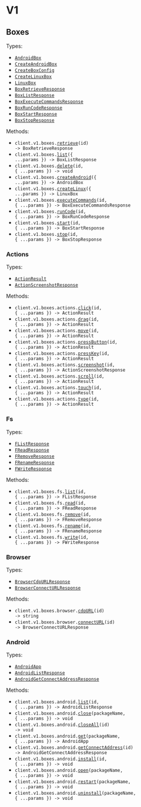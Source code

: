 # V1

## Boxes

Types:

- <code><a href="./src/resources/v1/boxes/boxes.ts">AndroidBox</a></code>
- <code><a href="./src/resources/v1/boxes/boxes.ts">CreateAndroidBox</a></code>
- <code><a href="./src/resources/v1/boxes/boxes.ts">CreateBoxConfig</a></code>
- <code><a href="./src/resources/v1/boxes/boxes.ts">CreateLinuxBox</a></code>
- <code><a href="./src/resources/v1/boxes/boxes.ts">LinuxBox</a></code>
- <code><a href="./src/resources/v1/boxes/boxes.ts">BoxRetrieveResponse</a></code>
- <code><a href="./src/resources/v1/boxes/boxes.ts">BoxListResponse</a></code>
- <code><a href="./src/resources/v1/boxes/boxes.ts">BoxExecuteCommandsResponse</a></code>
- <code><a href="./src/resources/v1/boxes/boxes.ts">BoxRunCodeResponse</a></code>
- <code><a href="./src/resources/v1/boxes/boxes.ts">BoxStartResponse</a></code>
- <code><a href="./src/resources/v1/boxes/boxes.ts">BoxStopResponse</a></code>

Methods:

- <code title="get /boxes/{id}">client.v1.boxes.<a href="./src/resources/v1/boxes/boxes.ts">retrieve</a>(id) -> BoxRetrieveResponse</code>
- <code title="get /boxes">client.v1.boxes.<a href="./src/resources/v1/boxes/boxes.ts">list</a>({ ...params }) -> BoxListResponse</code>
- <code title="delete /boxes/{id}">client.v1.boxes.<a href="./src/resources/v1/boxes/boxes.ts">delete</a>(id, { ...params }) -> void</code>
- <code title="post /boxes/android">client.v1.boxes.<a href="./src/resources/v1/boxes/boxes.ts">createAndroid</a>({ ...params }) -> AndroidBox</code>
- <code title="post /boxes/linux">client.v1.boxes.<a href="./src/resources/v1/boxes/boxes.ts">createLinux</a>({ ...params }) -> LinuxBox</code>
- <code title="post /boxes/{id}/commands">client.v1.boxes.<a href="./src/resources/v1/boxes/boxes.ts">executeCommands</a>(id, { ...params }) -> BoxExecuteCommandsResponse</code>
- <code title="post /boxes/{id}/run-code">client.v1.boxes.<a href="./src/resources/v1/boxes/boxes.ts">runCode</a>(id, { ...params }) -> BoxRunCodeResponse</code>
- <code title="post /boxes/{id}/start">client.v1.boxes.<a href="./src/resources/v1/boxes/boxes.ts">start</a>(id, { ...params }) -> BoxStartResponse</code>
- <code title="post /boxes/{id}/stop">client.v1.boxes.<a href="./src/resources/v1/boxes/boxes.ts">stop</a>(id, { ...params }) -> BoxStopResponse</code>

### Actions

Types:

- <code><a href="./src/resources/v1/boxes/actions.ts">ActionResult</a></code>
- <code><a href="./src/resources/v1/boxes/actions.ts">ActionScreenshotResponse</a></code>

Methods:

- <code title="post /boxes/{id}/actions/click">client.v1.boxes.actions.<a href="./src/resources/v1/boxes/actions.ts">click</a>(id, { ...params }) -> ActionResult</code>
- <code title="post /boxes/{id}/actions/drag">client.v1.boxes.actions.<a href="./src/resources/v1/boxes/actions.ts">drag</a>(id, { ...params }) -> ActionResult</code>
- <code title="post /boxes/{id}/actions/move">client.v1.boxes.actions.<a href="./src/resources/v1/boxes/actions.ts">move</a>(id, { ...params }) -> ActionResult</code>
- <code title="post /boxes/{id}/actions/press-button">client.v1.boxes.actions.<a href="./src/resources/v1/boxes/actions.ts">pressButton</a>(id, { ...params }) -> ActionResult</code>
- <code title="post /boxes/{id}/actions/press-key">client.v1.boxes.actions.<a href="./src/resources/v1/boxes/actions.ts">pressKey</a>(id, { ...params }) -> ActionResult</code>
- <code title="post /boxes/{id}/actions/screenshot">client.v1.boxes.actions.<a href="./src/resources/v1/boxes/actions.ts">screenshot</a>(id, { ...params }) -> ActionScreenshotResponse</code>
- <code title="post /boxes/{id}/actions/scroll">client.v1.boxes.actions.<a href="./src/resources/v1/boxes/actions.ts">scroll</a>(id, { ...params }) -> ActionResult</code>
- <code title="post /boxes/{id}/actions/touch">client.v1.boxes.actions.<a href="./src/resources/v1/boxes/actions.ts">touch</a>(id, { ...params }) -> ActionResult</code>
- <code title="post /boxes/{id}/actions/type">client.v1.boxes.actions.<a href="./src/resources/v1/boxes/actions.ts">type</a>(id, { ...params }) -> ActionResult</code>

### Fs

Types:

- <code><a href="./src/resources/v1/boxes/fs.ts">FListResponse</a></code>
- <code><a href="./src/resources/v1/boxes/fs.ts">FReadResponse</a></code>
- <code><a href="./src/resources/v1/boxes/fs.ts">FRemoveResponse</a></code>
- <code><a href="./src/resources/v1/boxes/fs.ts">FRenameResponse</a></code>
- <code><a href="./src/resources/v1/boxes/fs.ts">FWriteResponse</a></code>

Methods:

- <code title="get /boxes/{id}/fs/list">client.v1.boxes.fs.<a href="./src/resources/v1/boxes/fs.ts">list</a>(id, { ...params }) -> FListResponse</code>
- <code title="get /boxes/{id}/fs/read">client.v1.boxes.fs.<a href="./src/resources/v1/boxes/fs.ts">read</a>(id, { ...params }) -> FReadResponse</code>
- <code title="delete /boxes/{id}/fs">client.v1.boxes.fs.<a href="./src/resources/v1/boxes/fs.ts">remove</a>(id, { ...params }) -> FRemoveResponse</code>
- <code title="post /boxes/{id}/fs/rename">client.v1.boxes.fs.<a href="./src/resources/v1/boxes/fs.ts">rename</a>(id, { ...params }) -> FRenameResponse</code>
- <code title="post /boxes/{id}/fs/write">client.v1.boxes.fs.<a href="./src/resources/v1/boxes/fs.ts">write</a>(id, { ...params }) -> FWriteResponse</code>

### Browser

Types:

- <code><a href="./src/resources/v1/boxes/browser.ts">BrowserCdpURLResponse</a></code>
- <code><a href="./src/resources/v1/boxes/browser.ts">BrowserConnectURLResponse</a></code>

Methods:

- <code title="get /boxes/{id}/browser/connect-url/cdp">client.v1.boxes.browser.<a href="./src/resources/v1/boxes/browser.ts">cdpURL</a>(id) -> string</code>
- <code title="get /boxes/{id}/browser/connect-url">client.v1.boxes.browser.<a href="./src/resources/v1/boxes/browser.ts">connectURL</a>(id) -> BrowserConnectURLResponse</code>

### Android

Types:

- <code><a href="./src/resources/v1/boxes/android.ts">AndroidApp</a></code>
- <code><a href="./src/resources/v1/boxes/android.ts">AndroidListResponse</a></code>
- <code><a href="./src/resources/v1/boxes/android.ts">AndroidGetConnectAddressResponse</a></code>

Methods:

- <code title="get /boxes/{id}/android/apps">client.v1.boxes.android.<a href="./src/resources/v1/boxes/android.ts">list</a>(id, { ...params }) -> AndroidListResponse</code>
- <code title="post /boxes/{id}/android/apps/{packageName}/close">client.v1.boxes.android.<a href="./src/resources/v1/boxes/android.ts">close</a>(packageName, { ...params }) -> void</code>
- <code title="post /boxes/{id}/android/apps/close-all">client.v1.boxes.android.<a href="./src/resources/v1/boxes/android.ts">closeAll</a>(id) -> void</code>
- <code title="get /boxes/{id}/android/apps/{packageName}">client.v1.boxes.android.<a href="./src/resources/v1/boxes/android.ts">get</a>(packageName, { ...params }) -> AndroidApp</code>
- <code title="get /boxes/{id}/android/connect-address">client.v1.boxes.android.<a href="./src/resources/v1/boxes/android.ts">getConnectAddress</a>(id) -> AndroidGetConnectAddressResponse</code>
- <code title="post /boxes/{id}/android/apps">client.v1.boxes.android.<a href="./src/resources/v1/boxes/android.ts">install</a>(id, { ...params }) -> void</code>
- <code title="post /boxes/{id}/android/apps/{packageName}/open">client.v1.boxes.android.<a href="./src/resources/v1/boxes/android.ts">open</a>(packageName, { ...params }) -> void</code>
- <code title="post /boxes/{id}/android/apps/{packageName}/restart">client.v1.boxes.android.<a href="./src/resources/v1/boxes/android.ts">restart</a>(packageName, { ...params }) -> void</code>
- <code title="delete /boxes/{id}/android/apps/{packageName}">client.v1.boxes.android.<a href="./src/resources/v1/boxes/android.ts">uninstall</a>(packageName, { ...params }) -> void</code>
